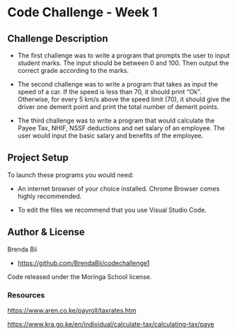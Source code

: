 # Code Challenge - Week 1

## Challenge Description

- The first challenge was to write a program that prompts the user to input student marks. The input should be between 0 and 100. Then output the correct grade according to the marks.

- The second challenge was to write a program that takes as input the speed of a car. If the speed is less than 70, it should print “Ok”. Otherwise, for every 5 km/s above the speed limit (70), it should give the driver one demerit point and print the total number of demerit points.

- The third challenge was to write a program that would calculate the Payee Tax, NHIF, NSSF deductions and net salary of an employee. The user would input the basic salary and benefits of the employee.

## Project Setup

To launch these programs you would need:

- An internet browser of your choice installed. Chrome Browser comes highly recommended.

- To edit the files we recommend that you use Visual Studio Code.

## Author & License

Brenda Bii
- https://github.com/BrendaBii/codechallenge1

Code released under the Moringa School license.

### Resources

https://www.aren.co.ke/payroll/taxrates.htm

https://www.kra.go.ke/en/individual/calculate-tax/calculating-tax/paye
